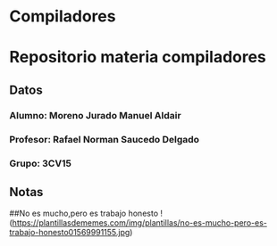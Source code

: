 # Compiladores
# Repositorio materia compiladores
## Datos
### Alumno: Moreno Jurado Manuel Aldair
### Profesor: Rafael Norman Saucedo Delgado
### Grupo: 3CV15

## Notas
##No es mucho,pero es trabajo honesto
!(https://plantillasdememes.com/img/plantillas/no-es-mucho-pero-es-trabajo-honesto01569991155.jpg)
